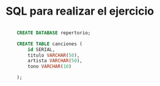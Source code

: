 # SQL para realizar el ejercicio

```sql

    CREATE DATABASE repertorio;

    CREATE TABLE canciones (
        id SERIAL, 
        titulo VARCHAR(50), 
        artista VARCHAR(50), 
        tono VARCHAR(10)

    );

```

